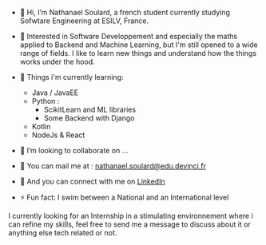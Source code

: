 - 👋 Hi, I’m Nathanael Soulard, a french student currently studying Sofwtare Engineering at ESILV, France.

- 👀 Interested in Software Developpement and especially the maths applied to Backend and Machine Learning, but I'm still opened to a wide range of fields. I like to learn new things and understand how the things works under the hood.       

- 🌱 Things i'm currently learning:
  - Java / JavaEE
  - Python :
    - ScikitLearn and ML libraries
    - Some Backend with Django
  - Kotlin
  - NodeJs & React

- 💞️ I’m looking to collaborate on ...

- 📧​ You can mail me at : nathanael.soulard@edu.devinci.fr

- 🔎​ And you can connect with me on [LinkedIn](www.linkedin.com/in/nathanaël-soulard) 

- ⚡ Fun fact: I swim between a National and an International level

I currently looking for an Internship in a stimulating environnement where i can refine my skills, feel free to send me a message to discuss about it or anything else tech related or not.

